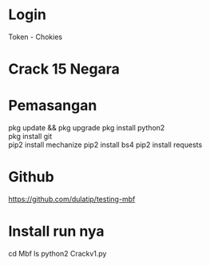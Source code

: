 # Login
Token - Chokies 

# Crack 15 Negara

# Pemasangan
 pkg update && pkg upgrade
 pkg install python2  
 pkg install git  
 pip2 install mechanize 
 pip2 install bs4 
 pip2 install requests 

# Github
https://github.com/dulatip/testing-mbf

# Install run nya
cd Mbf
ls
python2 Crackv1.py
